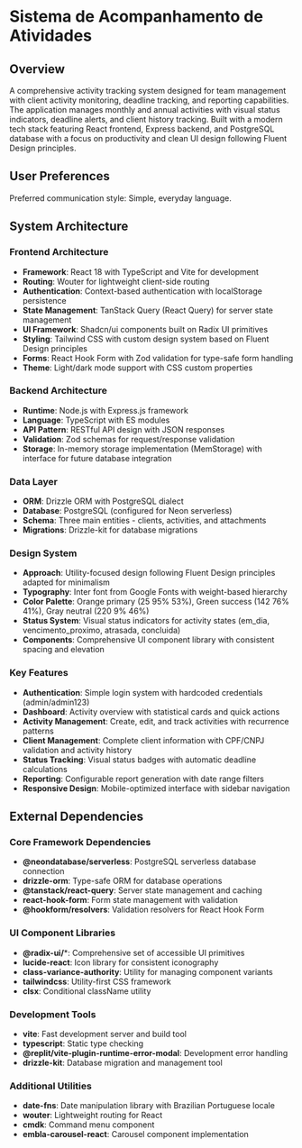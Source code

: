 # Sistema de Acompanhamento de Atividades

## Overview

A comprehensive activity tracking system designed for team management with client activity monitoring, deadline tracking, and reporting capabilities. The application manages monthly and annual activities with visual status indicators, deadline alerts, and client history tracking. Built with a modern tech stack featuring React frontend, Express backend, and PostgreSQL database with a focus on productivity and clean UI design following Fluent Design principles.

## User Preferences

Preferred communication style: Simple, everyday language.

## System Architecture

### Frontend Architecture
- **Framework**: React 18 with TypeScript and Vite for development
- **Routing**: Wouter for lightweight client-side routing
- **Authentication**: Context-based authentication with localStorage persistence
- **State Management**: TanStack Query (React Query) for server state management
- **UI Framework**: Shadcn/ui components built on Radix UI primitives
- **Styling**: Tailwind CSS with custom design system based on Fluent Design principles
- **Forms**: React Hook Form with Zod validation for type-safe form handling
- **Theme**: Light/dark mode support with CSS custom properties

### Backend Architecture
- **Runtime**: Node.js with Express.js framework
- **Language**: TypeScript with ES modules
- **API Pattern**: RESTful API design with JSON responses
- **Validation**: Zod schemas for request/response validation
- **Storage**: In-memory storage implementation (MemStorage) with interface for future database integration

### Data Layer
- **ORM**: Drizzle ORM with PostgreSQL dialect
- **Database**: PostgreSQL (configured for Neon serverless)
- **Schema**: Three main entities - clients, activities, and attachments
- **Migrations**: Drizzle-kit for database migrations

### Design System
- **Approach**: Utility-focused design following Fluent Design principles adapted for minimalism
- **Typography**: Inter font from Google Fonts with weight-based hierarchy
- **Color Palette**: Orange primary (25 95% 53%), Green success (142 76% 41%), Gray neutral (220 9% 46%)
- **Status System**: Visual status indicators for activity states (em_dia, vencimento_proximo, atrasada, concluida)
- **Components**: Comprehensive UI component library with consistent spacing and elevation

### Key Features
- **Authentication**: Simple login system with hardcoded credentials (admin/admin123)
- **Dashboard**: Activity overview with statistical cards and quick actions
- **Activity Management**: Create, edit, and track activities with recurrence patterns
- **Client Management**: Complete client information with CPF/CNPJ validation and activity history
- **Status Tracking**: Visual status badges with automatic deadline calculations
- **Reporting**: Configurable report generation with date range filters
- **Responsive Design**: Mobile-optimized interface with sidebar navigation

## External Dependencies

### Core Framework Dependencies
- **@neondatabase/serverless**: PostgreSQL serverless database connection
- **drizzle-orm**: Type-safe ORM for database operations
- **@tanstack/react-query**: Server state management and caching
- **react-hook-form**: Form state management with validation
- **@hookform/resolvers**: Validation resolvers for React Hook Form

### UI Component Libraries
- **@radix-ui/***: Comprehensive set of accessible UI primitives
- **lucide-react**: Icon library for consistent iconography
- **class-variance-authority**: Utility for managing component variants
- **tailwindcss**: Utility-first CSS framework
- **clsx**: Conditional className utility

### Development Tools
- **vite**: Fast development server and build tool
- **typescript**: Static type checking
- **@replit/vite-plugin-runtime-error-modal**: Development error handling
- **drizzle-kit**: Database migration and management tool

### Additional Utilities
- **date-fns**: Date manipulation library with Brazilian Portuguese locale
- **wouter**: Lightweight routing for React
- **cmdk**: Command menu component
- **embla-carousel-react**: Carousel component implementation